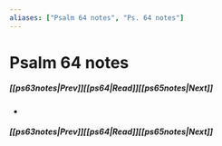 ```yaml
---
aliases: ["Psalm 64 notes", "Ps. 64 notes"]
---
```

# Psalm 64 notes
##### <span class=arrow-left></span>[[ps63notes|Prev]]<span class=navigation-separator></span>[[ps64|Read]]<span class=navigation-separator></span>[[ps65notes|Next]]<span class=arrow-right></span>
- 
##### <span class=arrow-left></span>[[ps63notes|Prev]]<span class=navigation-separator></span>[[ps64|Read]]<span class=navigation-separator></span>[[ps65notes|Next]]<span class=arrow-right></span>